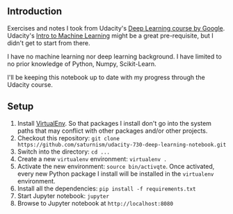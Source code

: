 ## Introduction
Exercises and notes I took from Udacity's [Deep Learning course by Google](https://www.udacity.com/course/deep-learning--ud730).
Udacity's [Intro to Machine Learning](https://www.udacity.com/course/intro-to-machine-learning--ud120) might be a great pre-requisite, but I didn't get to start from there.

I have no machine learning nor deep learning background. I have limited to no prior knowledge of Python, Numpy, Scikit-Learn.

I'll be keeping this notebook up to date with my progress through the Udacity course.

## Setup
1. Install [VirtualEnv](https://virtualenv.pypa.io/en/stable/installation/). So that packages I install don't go into the system paths that may conflict with other packages and/or other projects.
1. Checkout this repository: `git clone https://github.com/saturnism/udacity-730-deep-learning-notebook.git`
1. Switch into the directory: `cd ...`
1. Create a new `virtualenv` environment: `virtualenv .`
1. Activate the new environment: `source bin/activqte`. Once activated, every new Python package I install will be installed in the `virtualenv` environment.
1. Install all the dependencies: `pip install -f requirements.txt`
1. Start Jupyter notebook: `jupyter`
1. Browse to Jupyter notebook at `http://localhost:8080`
